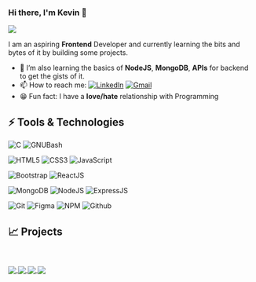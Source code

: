 ### Hi there, I'm Kevin 👋

<!-- ![Header](https://github.com/radeau/radeau/blob/main/newrad.gif) -->

![](https://komarev.com/ghpvc/?username=your-github-radeau)

<!-- https://github.com/antonkomarev/github-profile-views-counter -->
I am an aspiring **Frontend** Developer and currently learning the bits and bytes of it by building some projects. 

<!--![Header](https://github.com/radeau/radeau/blob/main/raddeau.png)-->
<!-- - 🔭 I’m currently working on 42 projects such as printf and born2beroot. -->
- 🌱 I’m also learning the basics of **NodeJS**, **MongoDB**, **APIs** for backend to get the gists of it.
- 📫 How to reach me: [![LinkedIn](https://img.shields.io/badge/LinkedIn-0077B5?style=for-the-badge&logo=linkedin&logoColor=white)](https://www.linkedin.com/in/kevin-rad-poquita) [![Gmail](https://img.shields.io/badge/Gmail-D14836?style=for-the-badge&logo=gmail&logoColor=white)](https://mail.google.com/mail/?view=cm&source=mailto&to=kevinradp@gmail.com)
- 😁 Fun fact: I have a **love/hate** relationship with Programming

## ⚡ Tools & Technologies
![C](https://img.shields.io/badge/C-00599C?style=for-the-badge&logo=c&logoColor=white)
![GNUBash](https://img.shields.io/badge/GNU%20Bash-4EAA25?style=for-the-badge&logo=GNU%20Bash&logoColor=white)

![HTML5](https://img.shields.io/badge/HTML5-E34F26?style=for-the-badge&logo=html5&logoColor=white)
![CSS3](https://img.shields.io/badge/CSS3-1572B6?style=for-the-badge&logo=css3&logoColor=white)
![JavaScript](https://img.shields.io/badge/JavaScript-323330?style=for-the-badge&logo=javascript&logoColor=F7DF1E)

![Bootstrap](https://img.shields.io/badge/Bootstrap-563D7C?style=for-the-badge&logo=bootstrap&logoColor=white)
![ReactJS](https://img.shields.io/badge/React-20232A?style=for-the-badge&logo=react&logoColor=61DAFB)

![MongoDB](https://img.shields.io/badge/MongoDB-4EA94B?style=for-the-badge&logo=mongodb&logoColor=white)
![NodeJS](https://img.shields.io/badge/Node.js-339933?style=for-the-badge&logo=nodedotjs&logoColor=white)
![ExpressJS](https://img.shields.io/badge/Express.js-000000?style=for-the-badge&logo=express&logoColor=white)

![Git](https://img.shields.io/badge/GIT-E44C30?style=for-the-badge&logo=git&logoColor=white)
![Figma](https://img.shields.io/badge/Figma-F24E1E?style=for-the-badge&logo=figma&logoColor=white)
![NPM](https://img.shields.io/badge/npm-CB3837?style=for-the-badge&logo=npm&logoColor=white)
![Github](https://img.shields.io/badge/GitHub-100000?style=for-the-badge&logo=github&logoColor=white)

<!--
source >>> https://github.com/alexandresanlim/Badges4-README.md-Profile
-->

## 📈 Projects
<p>&nbsp;</p>
<a href="https://github.com/radeau/frontend-mentor-challenges">
  <img align="center" src="https://github-readme-stats.vercel.app/api/pin/?username=radeau&repo=frontend-mentor-challenges&theme=react&show_icons=true" />
</a>
<a href="https://github.com/radeau/backend-web-app-project">
  <img align="center" src="https://github-readme-stats.vercel.app/api/pin/?username=radeau&repo=backend-web-app-project&theme=react&show_icons=true" />
</a>
<a href="https://github.com/radeau/42-libft">
  <img align="center" src="https://github-readme-stats.vercel.app/api/pin/?username=radeau&repo=42-libft&theme=react&show_icons=true" />
</a>
<a href="https://github.com/radeau/42-get_next_line">
  <img align="center" src="https://github-readme-stats.vercel.app/api/pin/?username=radeau&repo=42-get_next_line&theme=react&show_icons=true" />
</a>
<p>&nbsp;</p>
 

